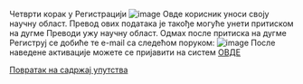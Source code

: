 Чeтврти кoрaк y Рeгистрaциjи
![image](https://user-images.githubusercontent.com/29538544/147365082-56a3cc00-516b-463e-b6f6-d3b86b90ff3e.png)
 Овде корисник уноси своју научну област. Превод ових података је такође могуће унети притиском на дугме Преводи ужу научну област.
Одмах после притиска на дугме Региструј се добиће те e-mail са следећом поруком:
 ![image](https://user-images.githubusercontent.com/29538544/147365174-d176af42-178f-414f-bab1-558baf0bf4bf.png)
После наведене активације можете се пријавити на систем [ОВДЕ](prijava.md)

[Повратак на садржај упутства](uputstvo.md#садржај)
